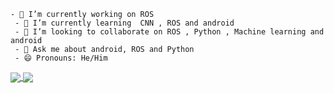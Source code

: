     - 🔭 I’m currently working on ROS
     - 🌱 I’m currently learning  CNN , ROS and android
     - 👯 I’m looking to collaborate on ROS , Python , Machine learning and android
     - 💬 Ask me about android, ROS and Python 
     - 😄 Pronouns: He/Him
     
<a href="https://github.com/anuraghazra/github-readme-stats">
  <img align="center" src="https://github-readme-stats.vercel.app/api/pin/?username=Nageshbansal&repo=github-readme-stats" />
</a>
<a href="https://github.com/anuraghazra/convoychat">
  <img align="center" src="https://github-readme-stats.vercel.app/api/pin/?username=anuraghazra&repo=convoychat" />
</a>
<!-- <div class="flex" style="display:flex;flex-direction:row">
 <div class="flex-child"> -->
     
 
       
  <!--
  </div>
   <div class="flex-child">
      <img src="https://media.giphy.com/media/M9gbBd9nbDrOTu1Mqx/giphy.gif"  height="300px" width="300px"/>
   </div>
 </div>
 -->
   

